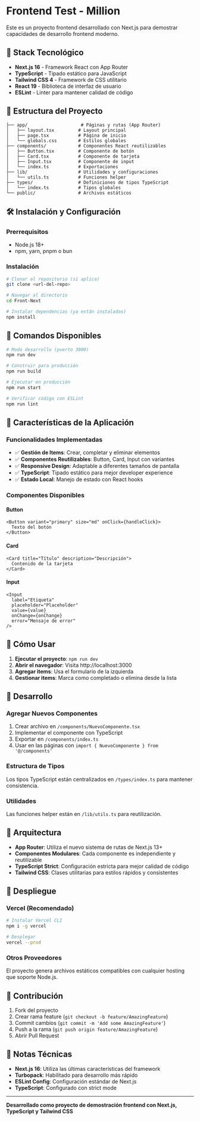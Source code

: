 # Frontend Test - Million

Este es un proyecto frontend desarrollado con Next.js para demostrar capacidades de desarrollo frontend moderno.

## 🚀 Stack Tecnológico

- **Next.js 16** - Framework React con App Router
- **TypeScript** - Tipado estático para JavaScript
- **Tailwind CSS 4** - Framework de CSS utilitario
- **React 19** - Biblioteca de interfaz de usuario
- **ESLint** - Linter para mantener calidad de código

## 📁 Estructura del Proyecto

```
├── app/                    # Páginas y rutas (App Router)
│   ├── layout.tsx         # Layout principal
│   ├── page.tsx           # Página de inicio
│   └── globals.css        # Estilos globales
├── components/            # Componentes React reutilizables
│   ├── Button.tsx         # Componente de botón
│   ├── Card.tsx           # Componente de tarjeta
│   ├── Input.tsx          # Componente de input
│   └── index.ts           # Exportaciones
├── lib/                   # Utilidades y configuraciones
│   └── utils.ts           # Funciones helper
├── types/                 # Definiciones de tipos TypeScript
│   └── index.ts           # Tipos globales
└── public/                # Archivos estáticos
```

## 🛠 Instalación y Configuración

### Prerrequisitos
- Node.js 18+ 
- npm, yarn, pnpm o bun

### Instalación
```bash
# Clonar el repositorio (si aplica)
git clone <url-del-repo>

# Navegar al directorio
cd Front-Next

# Instalar dependencias (ya están instaladas)
npm install
```

## 🚦 Comandos Disponibles

```bash
# Modo desarrollo (puerto 3000)
npm run dev

# Construir para producción
npm run build

# Ejecutar en producción
npm run start

# Verificar código con ESLint
npm run lint
```

## 📱 Características de la Aplicación

### Funcionalidades Implementadas
- ✅ **Gestión de Items**: Crear, completar y eliminar elementos
- ✅ **Componentes Reutilizables**: Button, Card, Input con variantes
- ✅ **Responsive Design**: Adaptable a diferentes tamaños de pantalla
- ✅ **TypeScript**: Tipado estático para mejor developer experience
- ✅ **Estado Local**: Manejo de estado con React hooks

### Componentes Disponibles

#### Button
```tsx
<Button variant="primary" size="md" onClick={handleClick}>
  Texto del botón
</Button>
```

#### Card
```tsx
<Card title="Título" description="Descripción">
  Contenido de la tarjeta
</Card>
```

#### Input
```tsx
<Input 
  label="Etiqueta" 
  placeholder="Placeholder"
  value={value}
  onChange={onChange}
  error="Mensaje de error"
/>
```

## 🎯 Cómo Usar

1. **Ejecutar el proyecto**: `npm run dev`
2. **Abrir el navegador**: Visita http://localhost:3000
3. **Agregar items**: Usa el formulario de la izquierda
4. **Gestionar items**: Marca como completado o elimina desde la lista

## 🔧 Desarrollo

### Agregar Nuevos Componentes
1. Crear archivo en `/components/NuevoComponente.tsx`
2. Implementar el componente con TypeScript
3. Exportar en `/components/index.ts`
4. Usar en las páginas con `import { NuevoComponente } from '@/components'`

### Estructura de Tipos
Los tipos TypeScript están centralizados en `/types/index.ts` para mantener consistencia.

### Utilidades
Las funciones helper están en `/lib/utils.ts` para reutilización.

## 📐 Arquitectura

- **App Router**: Utiliza el nuevo sistema de rutas de Next.js 13+
- **Componentes Modulares**: Cada componente es independiente y reutilizable
- **TypeScript Strict**: Configuración estricta para mejor calidad de código
- **Tailwind CSS**: Clases utilitarias para estilos rápidos y consistentes

## 🚀 Despliegue

### Vercel (Recomendado)
```bash
# Instalar Vercel CLI
npm i -g vercel

# Desplegar
vercel --prod
```

### Otros Proveedores
El proyecto genera archivos estáticos compatibles con cualquier hosting que soporte Node.js.

## 🤝 Contribución

1. Fork del proyecto
2. Crear rama feature (`git checkout -b feature/AmazingFeature`)
3. Commit cambios (`git commit -m 'Add some AmazingFeature'`)
4. Push a la rama (`git push origin feature/AmazingFeature`)
5. Abrir Pull Request

## 📝 Notas Técnicas

- **Next.js 16**: Utiliza las últimas características del framework
- **Turbopack**: Habilitado para desarrollo más rápido
- **ESLint Config**: Configuración estándar de Next.js
- **TypeScript**: Configurado con strict mode

---

**Desarrollado como proyecto de demostración frontend con Next.js, TypeScript y Tailwind CSS**
